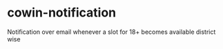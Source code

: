 # cowin-notification
Notification over email whenever a slot for 18+ becomes available district wise
